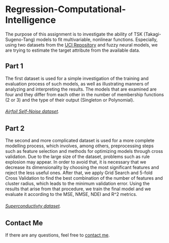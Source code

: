 # Regression-Computational-Intelligence
The purpose of this assignment is to investigate the ability of TSK (Takagi-Sugeno-Tang) models to fit multivariable, nonlinear functions. Especially, using two datasets from the [UCI Repository](https://archive.ics.uci.edu/ml/index.php) and fuzzy neural models, we are trying to estimate the target attribute from the available data.

## Part 1
The first dataset is used for a simple investigation of the training and evaluation process of such models, as well as illustrating manners of analyzing and interpreting the results. The models that are examined are four and they differ from each other in the number of membership functions (2 or 3) and the type of their output (Singleton or Polynomial).

###### [Airfoil Self-Noise dataset](https://archive.ics.uci.edu/ml/datasets/airfoil+self-noise).

## Part 2
The second and more complicated dataset is used for a more complete modelling process, which involves, among others, preprocessing steps such as feature selection and methods for optimizing models through cross validation. Due to the large size of the dataset, problems such as rule explosion may appear. In order to avoid that, it is necessary that we decrease its dimensionality by choosing the most significant features and reject the less useful ones. After that, we apply Grid Search and 5-fold Cross Validation to find the best combination of the number of features and cluster radius, which leads to the minimum validation error. Using the results that arise from that procedure, we train the final model and we evaluate it according to the MSE, NMSE, NDEI and R^2 metrics.

###### [Superconductivty dataset](https://archive.ics.uci.edu/ml/datasets/Superconductivty+Data).

## Contact Me
If there are any questions, feel free to [contact me](mailto:thomi199822@gmail.com?subject=[GitHub]%20Source%20Han%20Sans). 
